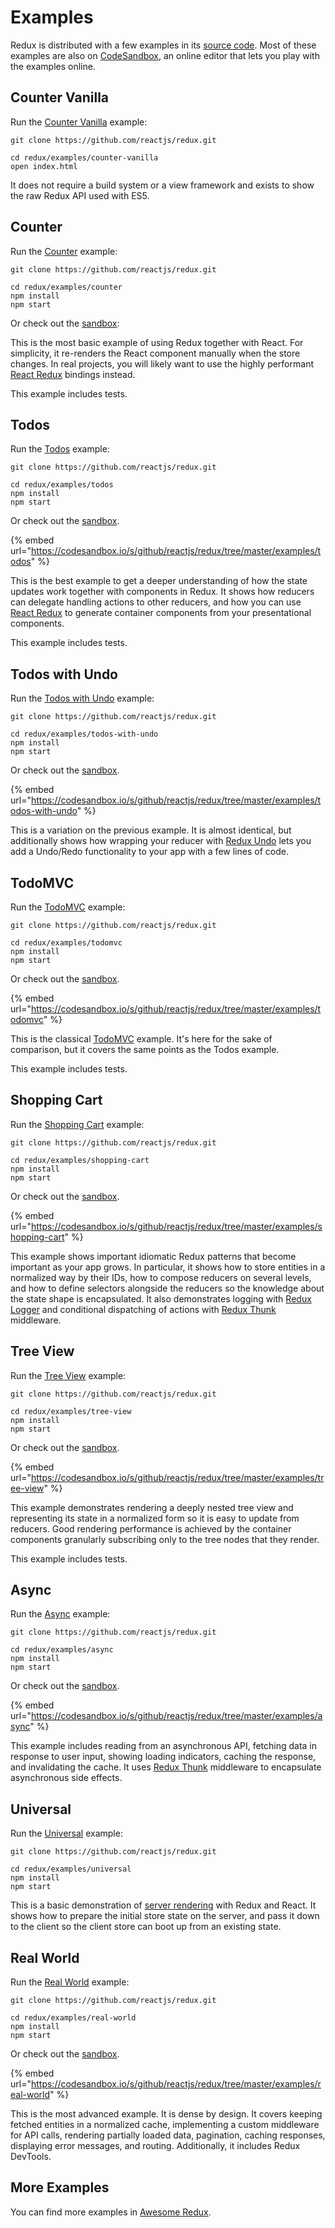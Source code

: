 # Examples

Redux is distributed with a few examples in its [source code](https://github.com/reactjs/redux/tree/master/examples). Most of these examples are also on [CodeSandbox](https://codesandbox.io), an online editor that lets you play with the examples online.

## Counter Vanilla

Run the [Counter Vanilla](https://github.com/reactjs/redux/tree/master/examples/counter-vanilla) example:

```
git clone https://github.com/reactjs/redux.git

cd redux/examples/counter-vanilla
open index.html
```

It does not require a build system or a view framework and exists to show the raw Redux API used with ES5.

## Counter

Run the [Counter](https://github.com/reactjs/redux/tree/master/examples/counter) example:

```
git clone https://github.com/reactjs/redux.git

cd redux/examples/counter
npm install
npm start
```

Or check out the [sandbox](https://codesandbox.io/s/github/reactjs/redux/tree/master/examples/counter):

<!-- {% embed url="https://codesandbox.io/s/github/reactjs/redux/tree/master/examples/counter" %} -->

This is the most basic example of using Redux together with React. For simplicity, it re-renders the React component manually when the store changes. In real projects, you will likely want to use the highly performant [React Redux](https://github.com/reactjs/react-redux) bindings instead.

This example includes tests.

## Todos

Run the [Todos](https://github.com/reactjs/redux/tree/master/examples/todos) example:

```
git clone https://github.com/reactjs/redux.git

cd redux/examples/todos
npm install
npm start
```

Or check out the [sandbox](https://codesandbox.io/s/github/reactjs/redux/tree/master/examples/todos).

{% embed url="https://codesandbox.io/s/github/reactjs/redux/tree/master/examples/todos" %}

This is the best example to get a deeper understanding of how the state updates work together with components in Redux. It shows how reducers can delegate handling actions to other reducers, and how you can use [React Redux](https://github.com/reactjs/react-redux) to generate container components from your presentational components.

This example includes tests.

## Todos with Undo

Run the [Todos with Undo](https://github.com/reactjs/redux/tree/master/examples/todos-with-undo) example:

```
git clone https://github.com/reactjs/redux.git

cd redux/examples/todos-with-undo
npm install
npm start
```

Or check out the [sandbox](https://codesandbox.io/s/github/reactjs/redux/tree/master/examples/todos-with-undo).

{% embed url="https://codesandbox.io/s/github/reactjs/redux/tree/master/examples/todos-with-undo" %}

This is a variation on the previous example. It is almost identical, but additionally shows how wrapping your reducer with [Redux Undo](https://github.com/omnidan/redux-undo) lets you add a Undo/Redo functionality to your app with a few lines of code.

## TodoMVC

Run the [TodoMVC](https://github.com/reactjs/redux/tree/master/examples/todomvc) example:

```
git clone https://github.com/reactjs/redux.git

cd redux/examples/todomvc
npm install
npm start
```

Or check out the [sandbox](https://codesandbox.io/s/github/reactjs/redux/tree/master/examples/todomvc).

{% embed url="https://codesandbox.io/s/github/reactjs/redux/tree/master/examples/todomvc" %}

This is the classical [TodoMVC](http://todomvc.com/) example. It's here for the sake of comparison, but it covers the same points as the Todos example.

This example includes tests.

## Shopping Cart

Run the [Shopping Cart](https://github.com/reactjs/redux/tree/master/examples/shopping-cart) example:

```
git clone https://github.com/reactjs/redux.git

cd redux/examples/shopping-cart
npm install
npm start
```

Or check out the [sandbox](https://codesandbox.io/s/github/reactjs/redux/tree/master/examples/shopping-cart).

{% embed url="https://codesandbox.io/s/github/reactjs/redux/tree/master/examples/shopping-cart" %}

This example shows important idiomatic Redux patterns that become important as your app grows. In particular, it shows how to store entities in a normalized way by their IDs, how to compose reducers on several levels, and how to define selectors alongside the reducers so the knowledge about the state shape is encapsulated. It also demonstrates logging with [Redux Logger](https://github.com/fcomb/redux-logger) and conditional dispatching of actions with [Redux Thunk](https://github.com/gaearon/redux-thunk) middleware.

## Tree View

Run the [Tree View](https://github.com/reactjs/redux/tree/master/examples/tree-view) example:

```
git clone https://github.com/reactjs/redux.git

cd redux/examples/tree-view
npm install
npm start
```

Or check out the [sandbox](https://codesandbox.io/s/github/reactjs/redux/tree/master/examples/tree-view).

{% embed url="https://codesandbox.io/s/github/reactjs/redux/tree/master/examples/tree-view" %}

This example demonstrates rendering a deeply nested tree view and representing its state in a normalized form so it is easy to update from reducers. Good rendering performance is achieved by the container components granularly subscribing only to the tree nodes that they render.

This example includes tests.

## Async

Run the [Async](https://github.com/reactjs/redux/tree/master/examples/async) example:

```
git clone https://github.com/reactjs/redux.git

cd redux/examples/async
npm install
npm start
```

Or check out the [sandbox](https://codesandbox.io/s/github/reactjs/redux/tree/master/examples/async).

{% embed url="https://codesandbox.io/s/github/reactjs/redux/tree/master/examples/async" %}

This example includes reading from an asynchronous API, fetching data in response to user input, showing loading indicators, caching the response, and invalidating the cache. It uses [Redux Thunk](https://github.com/gaearon/redux-thunk) middleware to encapsulate asynchronous side effects.

## Universal

Run the [Universal](https://github.com/reactjs/redux/tree/master/examples/universal) example:

```
git clone https://github.com/reactjs/redux.git

cd redux/examples/universal
npm install
npm start
```

This is a basic demonstration of [server rendering](../recipes/ServerRendering.md) with Redux and React. It shows how to prepare the initial store state on the server, and pass it down to the client so the client store can boot up from an existing state.

## Real World

Run the [Real World](https://github.com/reactjs/redux/tree/master/examples/real-world) example:

```
git clone https://github.com/reactjs/redux.git

cd redux/examples/real-world
npm install
npm start
```

Or check out the [sandbox](https://codesandbox.io/s/github/reactjs/redux/tree/master/examples/real-world).

{% embed url="https://codesandbox.io/s/github/reactjs/redux/tree/master/examples/real-world" %}

This is the most advanced example. It is dense by design. It covers keeping fetched entities in a normalized cache, implementing a custom middleware for API calls, rendering partially loaded data, pagination, caching responses, displaying error messages, and routing. Additionally, it includes Redux DevTools.

## More Examples

You can find more examples in [Awesome Redux](https://github.com/xgrommx/awesome-redux).
